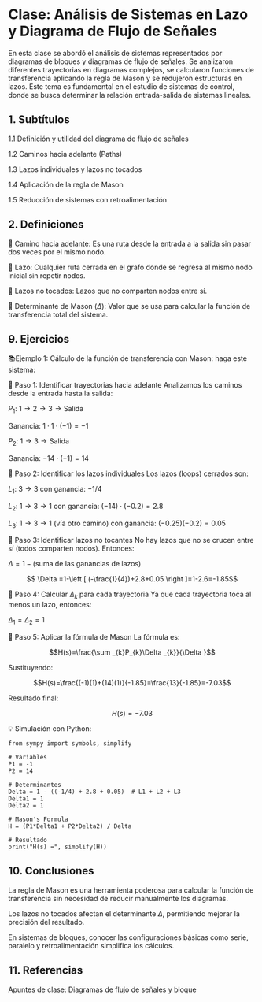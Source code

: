 # Clase: Análisis de Sistemas en Lazo y Diagrama de Flujo de Señales
En esta clase se abordó el análisis de sistemas representados por diagramas de bloques y diagramas de flujo de señales. Se analizaron diferentes trayectorias en diagramas complejos, se calcularon funciones de transferencia aplicando la regla de Mason y se redujeron estructuras en lazos. Este tema es fundamental en el estudio de sistemas de control, donde se busca determinar la relación entrada-salida de sistemas lineales.
## 1. Subtítulos

1.1 Definición y utilidad del diagrama de flujo de señales

1.2 Caminos hacia adelante (Paths)

1.3 Lazos individuales y lazos no tocados

1.4 Aplicación de la regla de Mason

1.5 Reducción de sistemas con retroalimentación

## 2. Definiciones
🔑 Camino hacia adelante: Es una ruta desde la entrada a la salida sin pasar dos veces por el mismo nodo.

🔑 Lazo: Cualquier ruta cerrada en el grafo donde se regresa al mismo nodo inicial sin repetir nodos.

🔑 Lazos no tocados: Lazos que no comparten nodos entre sí.

🔑 Determinante de Mason ($\Delta$): Valor que se usa para calcular la función de transferencia total del sistema.

## 9. Ejercicios
📚Ejemplo 1: Cálculo de la función de transferencia con Mason: haga este sistema:

📌 Paso 1: Identificar trayectorias hacia adelante
Analizamos los caminos desde la entrada hasta la salida:

$P_1$: $1 \to 2 \to 3 \to \text{Salida}$

Ganancia: $1 \cdot 1 \cdot (-1) = -1$

$P_2$: $1 \to 3 \to \text{Salida}$

Ganancia: $-14 \cdot (-1) = 14$

📌 Paso 2: Identificar los lazos individuales
Los lazos (loops) cerrados son:

$L_1$: $3 \to 3$ con ganancia: $-1/4$

$L_2$: $1 \to 3 \to 1$ con ganancia: $(-14) \cdot (-0.2) = 2.8$

$L_3$: $1 \to 3 \to 1$ (vía otro camino) con ganancia: $(-0.25)(-0.2) = 0.05$

📌 Paso 3: Identificar lazos no tocantes
No hay lazos que no se crucen entre sí (todos comparten nodos). Entonces:

$\Delta = 1 - (\text{suma de las ganancias de lazos})$

$$ \Delta =1-\left [ (-\frac{1}{4})+2.8+0.05 \right ]=1-2.6=-1.85$$

📌 Paso 4: Calcular $\Delta_k$ para cada trayectoria
Ya que cada trayectoria toca al menos un lazo, entonces:

$\Delta_1 = \Delta_2 = 1$

📌 Paso 5: Aplicar la fórmula de Mason
La fórmula es:

$$H(s)=\frac{\sum _{k}P_{k}\Delta _{k}}{\Delta }$$

Sustituyendo:

$$H(s)=\frac{(-1)(1)+(14)(1)}{-1.85}=\frac{13}{-1.85}=-7.03$$

Resultado final:

$$H(s)=−7.03$$



💡 Simulación con Python:
```
from sympy import symbols, simplify

# Variables
P1 = -1
P2 = 14

# Determinantes
Delta = 1 - ((-1/4) + 2.8 + 0.05)  # L1 + L2 + L3
Delta1 = 1
Delta2 = 1

# Mason's Formula
H = (P1*Delta1 + P2*Delta2) / Delta

# Resultado
print("H(s) =", simplify(H))
```
## 10. Conclusiones

La regla de Mason es una herramienta poderosa para calcular la función de transferencia sin necesidad de reducir manualmente los diagramas.

Los lazos no tocados afectan el determinante $\Delta$, permitiendo mejorar la precisión del resultado.

En sistemas de bloques, conocer las configuraciones básicas como serie, paralelo y retroalimentación simplifica los cálculos.

## 11. Referencias

Apuntes de clase: Diagramas de flujo de señales y bloque

